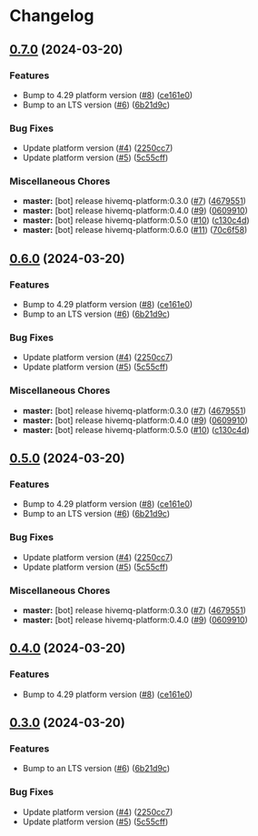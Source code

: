 # Changelog

## [0.7.0](https://github.com/afalhambra-hivemq/helm-charts/compare/hivemq-platform-v0.6.0...hivemq-platform-v0.7.0) (2024-03-20)


### Features

* Bump to 4.29 platform version ([#8](https://github.com/afalhambra-hivemq/helm-charts/issues/8)) ([ce161e0](https://github.com/afalhambra-hivemq/helm-charts/commit/ce161e04b312d8a19f2191b8440415f4c3828e7c))
* Bump to an LTS version ([#6](https://github.com/afalhambra-hivemq/helm-charts/issues/6)) ([6b21d9c](https://github.com/afalhambra-hivemq/helm-charts/commit/6b21d9c3fb8f9a2ef027c39938658670228fdf87))


### Bug Fixes

* Update platform version ([#4](https://github.com/afalhambra-hivemq/helm-charts/issues/4)) ([2250cc7](https://github.com/afalhambra-hivemq/helm-charts/commit/2250cc77ae53dce734be2f341af66e2962c5ae15))
* Update platform version ([#5](https://github.com/afalhambra-hivemq/helm-charts/issues/5)) ([5c55cff](https://github.com/afalhambra-hivemq/helm-charts/commit/5c55cff59fe3138422868c93a507cbb858b830aa))


### Miscellaneous Chores

* **master:** [bot] release hivemq-platform:0.3.0 ([#7](https://github.com/afalhambra-hivemq/helm-charts/issues/7)) ([4679551](https://github.com/afalhambra-hivemq/helm-charts/commit/4679551075af86c64c21818c3f79b6ac8b3aca45))
* **master:** [bot] release hivemq-platform:0.4.0 ([#9](https://github.com/afalhambra-hivemq/helm-charts/issues/9)) ([0609910](https://github.com/afalhambra-hivemq/helm-charts/commit/0609910b547b0feb08d113f1ec3cfe15148d6f0d))
* **master:** [bot] release hivemq-platform:0.5.0 ([#10](https://github.com/afalhambra-hivemq/helm-charts/issues/10)) ([c130c4d](https://github.com/afalhambra-hivemq/helm-charts/commit/c130c4da2c986ba5ef51d2c75f40d3fd1377fc43))
* **master:** [bot] release hivemq-platform:0.6.0 ([#11](https://github.com/afalhambra-hivemq/helm-charts/issues/11)) ([70c6f58](https://github.com/afalhambra-hivemq/helm-charts/commit/70c6f5863c646fab94e42d4172eca1f276e3efe3))

## [0.6.0](https://github.com/afalhambra-hivemq/helm-charts/compare/hivemq-platform-v0.5.0...hivemq-platform-v0.6.0) (2024-03-20)


### Features

* Bump to 4.29 platform version ([#8](https://github.com/afalhambra-hivemq/helm-charts/issues/8)) ([ce161e0](https://github.com/afalhambra-hivemq/helm-charts/commit/ce161e04b312d8a19f2191b8440415f4c3828e7c))
* Bump to an LTS version ([#6](https://github.com/afalhambra-hivemq/helm-charts/issues/6)) ([6b21d9c](https://github.com/afalhambra-hivemq/helm-charts/commit/6b21d9c3fb8f9a2ef027c39938658670228fdf87))


### Bug Fixes

* Update platform version ([#4](https://github.com/afalhambra-hivemq/helm-charts/issues/4)) ([2250cc7](https://github.com/afalhambra-hivemq/helm-charts/commit/2250cc77ae53dce734be2f341af66e2962c5ae15))
* Update platform version ([#5](https://github.com/afalhambra-hivemq/helm-charts/issues/5)) ([5c55cff](https://github.com/afalhambra-hivemq/helm-charts/commit/5c55cff59fe3138422868c93a507cbb858b830aa))


### Miscellaneous Chores

* **master:** [bot] release hivemq-platform:0.3.0 ([#7](https://github.com/afalhambra-hivemq/helm-charts/issues/7)) ([4679551](https://github.com/afalhambra-hivemq/helm-charts/commit/4679551075af86c64c21818c3f79b6ac8b3aca45))
* **master:** [bot] release hivemq-platform:0.4.0 ([#9](https://github.com/afalhambra-hivemq/helm-charts/issues/9)) ([0609910](https://github.com/afalhambra-hivemq/helm-charts/commit/0609910b547b0feb08d113f1ec3cfe15148d6f0d))
* **master:** [bot] release hivemq-platform:0.5.0 ([#10](https://github.com/afalhambra-hivemq/helm-charts/issues/10)) ([c130c4d](https://github.com/afalhambra-hivemq/helm-charts/commit/c130c4da2c986ba5ef51d2c75f40d3fd1377fc43))

## [0.5.0](https://github.com/afalhambra-hivemq/helm-charts/compare/hivemq-platform-v0.4.0...hivemq-platform-v0.5.0) (2024-03-20)


### Features

* Bump to 4.29 platform version ([#8](https://github.com/afalhambra-hivemq/helm-charts/issues/8)) ([ce161e0](https://github.com/afalhambra-hivemq/helm-charts/commit/ce161e04b312d8a19f2191b8440415f4c3828e7c))
* Bump to an LTS version ([#6](https://github.com/afalhambra-hivemq/helm-charts/issues/6)) ([6b21d9c](https://github.com/afalhambra-hivemq/helm-charts/commit/6b21d9c3fb8f9a2ef027c39938658670228fdf87))


### Bug Fixes

* Update platform version ([#4](https://github.com/afalhambra-hivemq/helm-charts/issues/4)) ([2250cc7](https://github.com/afalhambra-hivemq/helm-charts/commit/2250cc77ae53dce734be2f341af66e2962c5ae15))
* Update platform version ([#5](https://github.com/afalhambra-hivemq/helm-charts/issues/5)) ([5c55cff](https://github.com/afalhambra-hivemq/helm-charts/commit/5c55cff59fe3138422868c93a507cbb858b830aa))


### Miscellaneous Chores

* **master:** [bot] release hivemq-platform:0.3.0 ([#7](https://github.com/afalhambra-hivemq/helm-charts/issues/7)) ([4679551](https://github.com/afalhambra-hivemq/helm-charts/commit/4679551075af86c64c21818c3f79b6ac8b3aca45))
* **master:** [bot] release hivemq-platform:0.4.0 ([#9](https://github.com/afalhambra-hivemq/helm-charts/issues/9)) ([0609910](https://github.com/afalhambra-hivemq/helm-charts/commit/0609910b547b0feb08d113f1ec3cfe15148d6f0d))

## [0.4.0](https://github.com/afalhambra-hivemq/helm-charts/compare/hivemq-platform-0.3.0...hivemq-platform-v0.4.0) (2024-03-20)


### Features

* Bump to 4.29 platform version ([#8](https://github.com/afalhambra-hivemq/helm-charts/issues/8)) ([ce161e0](https://github.com/afalhambra-hivemq/helm-charts/commit/ce161e04b312d8a19f2191b8440415f4c3828e7c))

## [0.3.0](https://github.com/afalhambra-hivemq/helm-charts/compare/hivemq-platform-v0.2.23...hivemq-platform-v0.3.0) (2024-03-20)


### Features

* Bump to an LTS version ([#6](https://github.com/afalhambra-hivemq/helm-charts/issues/6)) ([6b21d9c](https://github.com/afalhambra-hivemq/helm-charts/commit/6b21d9c3fb8f9a2ef027c39938658670228fdf87))


### Bug Fixes

* Update platform version ([#4](https://github.com/afalhambra-hivemq/helm-charts/issues/4)) ([2250cc7](https://github.com/afalhambra-hivemq/helm-charts/commit/2250cc77ae53dce734be2f341af66e2962c5ae15))
* Update platform version ([#5](https://github.com/afalhambra-hivemq/helm-charts/issues/5)) ([5c55cff](https://github.com/afalhambra-hivemq/helm-charts/commit/5c55cff59fe3138422868c93a507cbb858b830aa))
